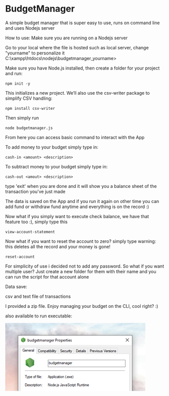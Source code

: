 # BudgetManager
A simple budget manager that is super easy to use, runs on command line and uses Nodejs server

How to use:
Make sure you are running on a Nodejs server

Go to your local where the file is hosted such as local server, change "yourname" to personalize it
C:\xampp\htdocs\nodejs\budgetmanager_yourname>

Make sure you have Node.js installed, then create a folder for your project and run:

`npm init -y`

This initializes a new project. We’ll also use the csv-writer package to simplify CSV handling:

`npm install csv-writer`

Then simply run

`node budgetmanager.js`

From here you can access basic command to interact with the App

To add money to your budget simply type in:

`cash-in <amount> <description>`

To subtract money to your budget simply type in:

`cash-out <amout> <description>`

type 'exit' when you are done and it will show you a balance sheet of the transaction you've just made

The data is saved on the App and if you run it again on other time you can add fund or withdraw fund anytime and everything is on the record :)

Now what if you simply want to execute check balance, we have that feature too :), simply type this

`view-account-statement`

Now what if you want to reset the account to zero? simply type warning: this deletes all the record and your money is gone!

`reset-account`

For simplicity of use i decided not to add any password. So what if you want multiple user? Just create a new folder for them with their name and you can run the script for that account alone

Data save:

csv and text file of transactions

I provided a zip file. Enjoy managing your budget on the CLI, cool right? :)

also available to run executable:

![application run time](application-js-runtime.png)

